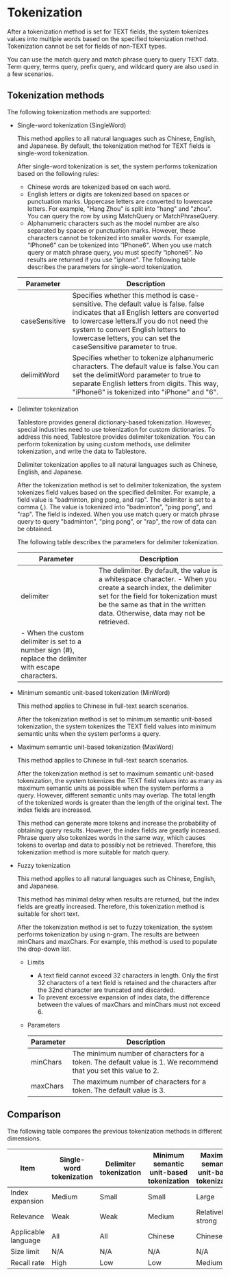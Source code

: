# Tokenization

After a tokenization method is set for TEXT fields, the system tokenizes values into multiple words based on the specified tokenization method. Tokenization cannot be set for fields of non-TEXT types.

You can use the match query and match phrase query to query TEXT data. Term query, terms query, prefix query, and wildcard query are also used in a few scenarios.

## Tokenization methods

The following tokenization methods are supported:

-   Single-word tokenization \(SingleWord\)

    This method applies to all natural languages such as Chinese, English, and Japanese. By default, the tokenization method for TEXT fields is single-word tokenization.

    After single-word tokenization is set, the system performs tokenization based on the following rules:

    -   Chinese words are tokenized based on each word.
    -   English letters or digits are tokenized based on spaces or punctuation marks. Uppercase letters are converted to lowercase letters. For example, "Hang Zhou" is split into "hang" and "zhou". You can query the row by using MatchQuery or MatchPhraseQuery.
    -   Alphanumeric characters such as the model number are also separated by spaces or punctuation marks. However, these characters cannot be tokenized into smaller words. For example, “IPhone6" can be tokenized into “IPhone6". When you use match query or match phrase query, you must specify “iphone6". No results are returned if you use "iphone".
    The following table describes the parameters for single-word tokenization.

    |Parameter|Description|
    |---------|-----------|
    |caseSensitive|Specifies whether this method is case-sensitive. The default value is false. false indicates that all English letters are converted to lowercase letters.If you do not need the system to convert English letters to lowercase letters, you can set the caseSensitive parameter to true. |
    |delimitWord|Specifies whether to tokenize alphanumeric characters. The default value is false.You can set the delimitWord parameter to true to separate English letters from digits. This way, "iPhone6" is tokenized into "iPhone" and "6". |

-   Delimiter tokenization

    Tablestore provides general dictionary-based tokenization. However, special industries need to use tokenization for custom dictionaries. To address this need, Tablestore provides delimiter tokenization. You can perform tokenization by using custom methods, use delimiter tokenization, and write the data to Tablestore.

    Delimiter tokenization applies to all natural languages such as Chinese, English, and Japanese.

    After the tokenization method is set to delimiter tokenization, the system tokenizes field values based on the specified delimiter. For example, a field value is "badminton, ping pong, and rap". The delimiter is set to a comma \(,\). The value is tokenized into "badminton", "ping pong", and "rap". The field is indexed. When you use match query or match phrase query to query "badminton", "ping pong", or "rap", the row of data can be obtained.

    The following table describes the parameters for delimiter tokenization.

    |Parameter|Description|
    |---------|-----------|
    |delimiter|The delimiter. By default, the value is a whitespace character.    -   When you create a search index, the delimiter set for the field for tokenization must be the same as that in the written data. Otherwise, data may not be retrieved.
    -   When the custom delimiter is set to a number sign \(\#\), replace the delimiter with escape characters. |

-   Minimum semantic unit-based tokenization \(MinWord\)

    This method applies to Chinese in full-text search scenarios.

    After the tokenization method is set to minimum semantic unit-based tokenization, the system tokenizes the TEXT field values into minimum semantic units when the system performs a query.

-   Maximum semantic unit-based tokenization \(MaxWord\)

    This method applies to Chinese in full-text search scenarios.

    After the tokenization method is set to maximum semantic unit-based tokenization, the system tokenizes the TEXT field values into as many as maximum semantic units as possible when the system performs a query. However, different semantic units may overlap. The total length of the tokenized words is greater than the length of the original text. The index fields are increased.

    This method can generate more tokens and increase the probability of obtaining query results. However, the index fields are greatly increased. Phrase query also tokenizes words in the same way, which causes tokens to overlap and data to possibly not be retrieved. Therefore, this tokenization method is more suitable for match query.

-   Fuzzy tokenization

    This method applies to all natural languages such as Chinese, English, and Japanese.

    This method has minimal delay when results are returned, but the index fields are greatly increased. Therefore, this tokenization method is suitable for short text.

    After the tokenization method is set to fuzzy tokenization, the system performs tokenization by using n-gram. The results are between minChars and maxChars. For example, this method is used to populate the drop-down list.

    -   Limits
        -   A text field cannot exceed 32 characters in length. Only the first 32 characters of a text field is retained and the characters after the 32nd character are truncated and discarded.
        -   To prevent excessive expansion of index data, the difference between the values of maxChars and minChars must not exceed 6.
    -   Parameters

        |Parameter|Description|
        |---------|-----------|
        |minChars|The minimum number of characters for a token. The default value is 1. We recommend that you set this value to 2.|
        |maxChars|The maximum number of characters for a token. The default value is 3.|


## Comparison

The following table compares the previous tokenization methods in different dimensions.

|Item|Single-word tokenization|Delimiter tokenization|Minimum semantic unit-based tokenization|Maximum semantic unit-based tokenization|Fuzzy tokenization|
|----|------------------------|----------------------|----------------------------------------|----------------------------------------|------------------|
|Index expansion|Medium|Small|Small|Large|Huge|
|Relevance|Weak|Weak|Medium|Relatively strong|Relatively strong|
|Applicable language|All|All|Chinese|Chinese|All|
|Size limit|N/A|N/A|N/A|N/A|32|
|Recall rate|High|Low|Low|Medium|Medium|


